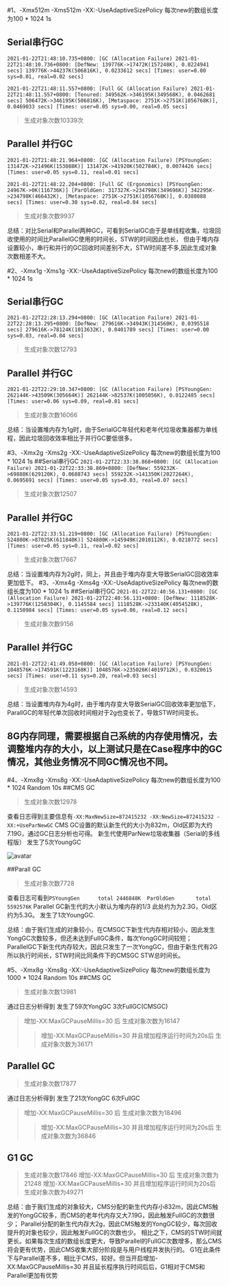 #1、-Xmx512m -Xms512m -XX:-UseAdaptiveSizePolicy 每次new的数组长度为100 * 1024 1s
## Serial串行GC
`2021-01-22T21:48:10.735+0800: [GC (Allocation Failure) 2021-01-22T21:48:10.736+0800: [DefNew: 139776K->17472K(157248K), 0.0224941 secs] 139776K->44237K(506816K), 0.0233612 secs] [Times: user=0.00 sys=0.01, real=0.02 secs]`

`
2021-01-22T21:48:11.557+0800: [Full GC (Allocation Failure) 2021-01-22T21:48:11.557+0800: [Tenured: 349562K->346195K(349568K), 0.0462681 secs] 506472K->346195K(506816K), [Metaspace: 2751K->2751K(1056768K)], 0.0469033 secs] [Times: user=0.05 sys=0.00, real=0.05 secs]
`
>生成对象次数10339次
## Parallel 并行GC
`2021-01-22T21:48:21.964+0800: [GC (Allocation Failure) [PSYoungGen: 131472K->21496K(153088K)] 131472K->41920K(502784K), 0.0074426 secs] [Times: user=0.05 sys=0.11, real=0.01 secs]`

`2021-01-22T21:48:22.204+0800: [Full GC (Ergonomics) [PSYoungGen: 24967K->0K(116736K)] [ParOldGen: 317327K->234798K(349696K)] 342295K->234798K(466432K), [Metaspace: 2751K->2751K(1056768K)], 0.0388088 secs] [Times: user=0.30 sys=0.02, real=0.04 secs]`
>生成对象次数9937

总结：对比Serial和Parallel两种GC，可看到SerialGC由于是单线程收集，垃圾回收使用的时间比ParallelGC使用的时间长，STW的时间因此也长，
      但由于堆内存设置较小，串行和并行的GC回收时间差别不大，STW时间差不多,因此生成对象次数相差不大。
     

#2、-Xmx1g -Xms1g -XX:-UseAdaptiveSizePolicy 每次new的数组长度为100 * 1024 1s
## Serial串行GC
`2021-01-22T22:28:13.294+0800: [GC (Allocation Failure) 2021-01-22T22:28:13.295+0800: [DefNew: 279616K->34943K(314560K), 0.0395518 secs] 279616K->78124K(1013632K), 0.0401789 secs] [Times: user=0.00 sys=0.03, real=0.04 secs]`
>生成对象次数12793

## Parallel 并行GC
`2021-01-22T22:29:10.347+0800: [GC (Allocation Failure) [PSYoungGen: 262144K->43509K(305664K)] 262144K->82537K(1005056K), 0.0122485 secs] [Times: user=0.06 sys=0.09, real=0.01 secs]`
>生成对象次数16066

总结：当设置堆内存为1g时，由于SerialGC年轻代和老年代垃圾收集器都为单线程，因此垃圾回收效率相比于并行GC要低很多。

#3、-Xmx2g -Xms2g -XX:-UseAdaptiveSizePolicy 每次new的数组长度为100 * 1024 1s
##Serial串行GC
`2021-01-22T22:33:38.868+0800: [GC (Allocation Failure) 2021-01-22T22:33:38.869+0800: [DefNew: 559232K->69888K(629120K), 0.0688743 secs] 559232K->141350K(2027264K), 0.0695691 secs] [Times: user=0.05 sys=0.03, real=0.07 secs]`
>生成对象次数12507
## Parallel 并行GC
`2021-01-22T22:33:51.219+0800: [GC (Allocation Failure) [PSYoungGen: 524800K->87025K(611840K)] 524800K->145949K(2010112K), 0.0210772 secs] [Times: user=0.05 sys=0.11, real=0.02 secs]`
>生成对象次数17667

总结：当设置堆内存为2g时，同上，并且由于堆内存变大导致SerialGC回收效率更加低下。
#3、-Xmx4g -Xms4g -XX:-UseAdaptiveSizePolicy 每次new的数组长度为100 * 1024 1s
##Serial串行GC
`2021-01-22T22:40:56.131+0800: [GC (Allocation Failure) 2021-01-22T22:40:56.131+0800: [DefNew: 1118528K->139776K(1258304K), 0.1145584 secs] 1118528K->233140K(4054528K), 0.1150984 secs] [Times: user=0.05 sys=0.06, real=0.12 secs]`
>生成对象次数9156
## Parallel 并行GC
`2021-01-22T22:41:49.058+0800: [GC (Allocation Failure) [PSYoungGen: 1048576K->174591K(1223168K)] 1048576K->235026K(4019712K), 0.0320615 secs] [Times: user=0.11 sys=0.20, real=0.03 secs]`
>生成对象次数14593

总结：当设置堆内存为4g时，由于堆内存变大导致SerialGC回收效率更加低下，ParallGC的年轻代单次回收时间相对于2g也变长了，导致STW时间变长。

## 8G内存同理，需要根据自己系统的内存使用情况，去调整堆内存的大小，以上测试只是在Case程序中的GC情况，其他业务情况不同GC情况也不同。


#4、-Xmx8g -Xms8g -XX:-UseAdaptiveSizePolicy 每次new的数组长度为100 * 1024 Random 10s
##CMS GC 
>生成对象次数12978

查看日志得到主要信息有`-XX:MaxNewSize=872415232 -XX:NewSize=872415232 -XX:+UseParNewGC` CMS GC设置的默认新生代的大小为832m，Old区即为大约7.19G，通过GC日志分析也可得。
新生代使用ParNew垃圾收集器（Serial的多线程版）
发生了5次YoungGC

![avatar](https://cdn.nlark.com/yuque/0/2021/png/1171730/1611369563355-432c19e6-92be-462d-ba6c-a9e49d242e69.png)

##Parall GC
>生成对象次数7728

查看日志可看到`PSYoungGen      total 2446848K  ParOldGen       total 5592576K` Parallel GC新生代的大小默认为堆内存的1/3 此处约为为2.3G，Old区约为5.3G。
发生了1次YoungGC.

总结：由于我们生成的对象较小，在CMSGC下新生代内存相对较小，因此发生YongGC次数较多，但还未达到FullGC条件，每次YongGC时间较短；
      ParallelGC下新生代内存较大，因此只发生了一次YongGC，但由于新生代有2G所以执行时间长，STW时间比同条件下的CMSGC STW总时间长。

#5、-Xmx8g -Xms8g -XX:-UseAdaptiveSizePolicy 每次new的数组长度为1000 * 1024 Random 10s
##CMS GC
>生成对象次数13981

通过日志分析得到 发生了59次YongGC 3次FullGC(CMSGC)
>增加-XX:MaxGCPauseMillis=30 后 生成对象次数为16147
>>增加-XX:MaxGCPauseMillis=30 并且增加程序运行时间为20s后 生成对象次数为36171



## Parallel GC
>生成对象次数17877

通过日志分析得到 发生了21次YongGC 6次FullGC 
>增加-XX:MaxGCPauseMillis=30 后 生成对象次数为18496
>>增加-XX:MaxGCPauseMillis=30 并且增加程序运行时间为20s后 生成对象次数为36846



## G1 GC
>生成对象次数17846
>增加-XX:MaxGCPauseMillis=30 后 生成对象次数为21248
>增加-XX:MaxGCPauseMillis=30 并且增加程序运行时间为20s后 生成对象次数为49271



总结：由于我们生成的对象较大，CMS分配的新生代内存小832m，因此CMS触发的YongGC较多，而CMS的老年代内存又大7.19G，因此触发FullGC的次数很少；
      Parallel分配的新生代内存大2g，因此CMS触发的YongGC较少，每次回收提升的对象也较少，因此触发FullGC的次数也少。
      相比之下，CMS的STW时间就更长。如果每次生成的数组长度更大，导致Parallel的FullGC次数增多，那么CMS将会更有优势，因此CMS收集大部分阶段是与用户线程并发执行的。
      G1在此条件下与Parallel差不多，相比于CMS，较好。但当开启增加-XX:MaxGCPauseMillis=30 并且延长程序执行时间后后，G1相对于CMS和Parallel更加有优势
      